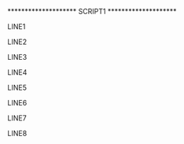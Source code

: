 ******************** SCRIPT1 ********************

LINE1

LINE2

LINE3

LINE4

LINE5

LINE6

LINE7

LINE8
